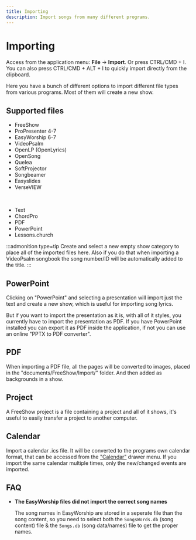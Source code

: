 ```yaml
---
title: Importing
description: Import songs from many different programs.
---
```


<script>
    import Key from '../../../lib/components/markdown/Key.svelte';
</script>

# Importing

Access from the application menu: **File** -> **Import**. Or press <Key>CTRL/CMD + I</Key>. You can also press <Key>CTRL/CMD + ALT + I</Key> to quickly import directly from the clipboard.

Here you have a bunch of different options to import different file types from various programs. Most of them will create a new show.

## Supported files

- FreeShow
- ProPresenter 4-7
- EasyWorship 6-7
- VideoPsalm
- OpenLP (OpenLyrics)
- OpenSong
- Quelea
- SoftProjector
- Songbeamer
- Easyslides
- VerseVIEW

<br>

- Text
- ChordPro
- PDF
- PowerPoint
- Lessons.church

:::admonition type=tip
Create and select a new empty show category to place all of the imported files here. Also if you do that when importing a VideoPsalm songbook the song number/ID will be automatically added to the title.
:::

## PowerPoint

Clicking on "PowerPoint" and selecting a presentation will import just the text and create a new show, which is useful for importing song lyrics.

But if you want to import the presentation as it is, with all of it styles, you currently have to import the presentation as PDF. If you have PowerPoint installed you can export it as PDF inside the application, if not you can use an online "PPTX to PDF converter".

## PDF

When importing a PDF file, all the pages will be converted to images, placed in the "documents/FreeShow/Import/" folder. And then added as backgrounds in a show.

## Project

A FreeShow project is a file containing a project and all of it shows, it's useful to easily transfer a project to another computer.

## Calendar

Import a calendar .ics file. It will be converted to the programs own calendar format, that can be accessed from the ["Calendar"](./calendar) drawer menu. If you import the same calendar multiple times, only the new/changed events are imported.

## FAQ

- **The EasyWorship files did not import the correct song names**

  The song names in EasyWorship are stored in a seperate file than the song content, so you need to select both the `SongsWords.db` (song content) file & the `Songs.db` (song data/names) file to get the proper names.
